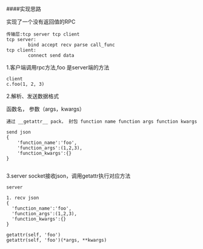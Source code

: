 ####实现思路

实现了一个没有返回值的RPC

```
传输层:tcp server tcp client
tcp server: 
		bind accept recv parse call_func
tcp client:
		connect send data
```

1.客户端调用rpc方法,foo 是server端的方法

```
client
c.foo(1, 2, 3)
```





2.解析、发送数据格式

函数名， 参数（args，kwargs）

```
通过 __getattr__ pack， 封包 function name function args function kwargs

send json
{
    'function_name':'foo',
    'function_args':(1,2,3),
    'function_kwargs':{}
}


```



3.server socket接收json，调用getattr执行对应方法

```
server

1. recv json
{
  'function_name':'foo',
  'function_args':(1,2,3),
  'function_kwargs':{}
}

getattr(self, 'foo')
getattr(self, 'foo')(*args, **kwargs)

```



